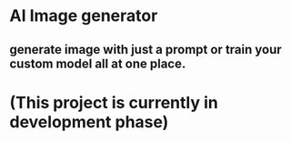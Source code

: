 # AI Image generator 
## generate image with just a prompt or train your custom model all at one place.

# (This project is currently in development phase)